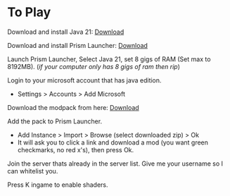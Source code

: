 # To Play

Download and install Java 21: [Download](https://adoptium.net/download/)

Download and install Prism Launcher: [Download](https://prismlauncher.org/download)

Launch Prism Launcher, Select Java 21, set 8 gigs of RAM (Set max to 8192MB). 
(*if your computer only has 8 gigs of ram then rip*)

Login to your microsoft account that has java edition.
- Settings > Accounts > Add Microsoft

Download the modpack from here: [Download](https://github.com/funnbot/create_ae/releases/download)

Add the pack to Prism Launcher.
- Add Instance > Import > Browse (select downloaded zip) > Ok
- It will ask you to click a link and download a mod (you want green checkmarks, no red x's), then press Ok.

Join the server thats already in the server list.
Give me your username so I can whitelist you.

Press K ingame to enable shaders.
